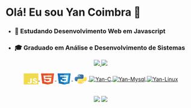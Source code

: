    # Olá! Eu sou Yan Coimbra 👋
- ### 🌱 Estudando Desenvolvimento Web em Javascript
- ### 🎓 Graduado em Análise e Desenvolvimento de Sistemas

<div align="center">
  <a href="https://github.com/yancoim">
  <img height="180em" src="https://github-readme-stats-yancoim.vercel.app/api?username=yancoim&show_icons=true&theme=gotham&include_all_commits=true&count_private=true"/>
  <img height="180em" src="https://github-readme-stats-yancoim.vercel.app/api/top-langs/?username=yancoim&layout=compact&langs_count=7&theme=gotham"/>
</div>
 <div style="display:inline_block" align="center"> <br>
   <img align="center" alt="Yan-Js" height="30" width="40" src="https://raw.githubusercontent.com/devicons/devicon/master/icons/javascript/javascript-plain.svg">
   <img align="center" alt="Yan-HTML" height="30" width="40" src="https://raw.githubusercontent.com/devicons/devicon/master/icons/html5/html5-original.svg">
   <img align="center" alt="Yan-CSS" height="30" width="40" src="https://raw.githubusercontent.com/devicons/devicon/master/icons/css3/css3-original.svg">
   <img align="center" alt="Yan-Python" height="30" width="40" src="https://raw.githubusercontent.com/devicons/devicon/master/icons/python/python-original.svg">
   <img align="center" alt="Yan-C" height="30" width="40" src="https://cdn.jsdelivr.net/gh/devicons/devicon/icons/c/c-original.svg" />
   <img align="center" alt="Yan-Mysql" height="30" width="40" src="https://cdn.jsdelivr.net/gh/devicons/devicon/icons/mysql/mysql-original.svg" />
   <img align="center" alt="Yan-Linux" height="30" width="40" src="https://cdn.jsdelivr.net/gh/devicons/devicon/icons/linux/linux-original.svg" />
</div>
 
 ##
 
 <div style="display:inline_block" align="center">
  <a href="https://www.linkedin.com/in/yan-coimbra/" target="_blank"><img src="https://img.shields.io/badge/LinkedIn-0077B5?style=for-the-badge&logo=linkedin&logoColor=white" target="_blank"></a>
  <a href="mailto:yancoim@gmail.com"><img src="https://img.shields.io/badge/Gmail-D14836?style=for-the-badge&logo=gmail&logoColor=white" target="_blank"></a>
</div>

